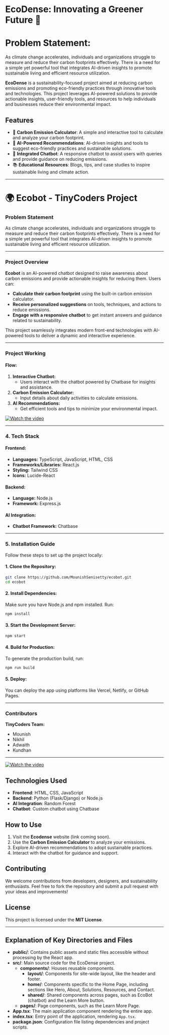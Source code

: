 # **EcoDense: Innovating a Greener Future 🌿**  

# **Problem Statement:** 
As climate change accelerates, individuals and organizations struggle to measure and reduce their carbon footprints effectively. There is a need for a simple yet powerful tool that integrates AI-driven insights to promote sustainable living and efficient resource utilization.


**EcoDense** is a sustainability-focused project aimed at reducing carbon emissions and promoting eco-friendly practices through innovative tools and technologies. This project leverages AI-powered solutions to provide actionable insights, user-friendly tools, and resources to help individuals and businesses reduce their environmental impact.  

## **Features**  
- 🌱 **Carbon Emission Calculator**: A simple and interactive tool to calculate and analyze your carbon footprint.  
- 🤖 **AI-Powered Recommendations**: AI-driven insights and tools to suggest eco-friendly practices and sustainable solutions.  
- 💬 **Integrated Chatbot**: A responsive chatbot to assist users with queries and provide guidance on reducing emissions.  
- 📚 **Educational Resources**: Blogs, tips, and case studies to inspire sustainable living and climate action.  


---

# **🌍 Ecobot - TinyCoders Project**  

### **Problem Statement**  
As climate change accelerates, individuals and organizations struggle to measure and reduce their carbon footprints effectively. There is a need for a simple yet powerful tool that integrates AI-driven insights to promote sustainable living and efficient resource utilization.

---

### **Project Overview**  
**Ecobot** is an AI-powered chatbot designed to raise awareness about carbon emissions and provide actionable insights for reducing them. Users can:  
- **Calculate their carbon footprint** using the built-in carbon emission calculator.  
- **Receive personalized suggestions** on tools, techniques, and actions to reduce emissions.  
- **Engage with a responsive chatbot** to get instant answers and guidance related to sustainability.  

This project seamlessly integrates modern front-end technologies with AI-powered tools to deliver a dynamic and interactive experience.

---

### **Project Working**  
#### **Flow:**  
1. **Interactive Chatbot:**  
   - Users interact with the chatbot powered by Chatbase for insights and assistance.  
2. **Carbon Emission Calculator:**  
   - Input details about daily activities to calculate emissions.  
3. **AI Recommendations:**  
   - Get efficient tools and tips to minimize your environmental impact.  


[![Watch the video](https://img.youtube.com/vi/Sqa-krtwFc8/0.jpg)](https://www.youtube.com/watch?v=Sqa-krtwFc8)


---

### **4. Tech Stack**  
#### **Frontend:**  
- **Languages:** TypeScript, JavaScript, HTML, CSS  
- **Frameworks/Libraries:** React.js  
- **Styling:** Tailwind CSS  
- **Icons:** Lucide-React  

#### **Backend:**  
- **Language:** Node.js  
- **Framework:** Express.js  

#### **AI Integration:**  
- **Chatbot Framework:** Chatbase   

---

### **5. Installation Guide**  

Follow these steps to set up the project locally:  

#### **1. Clone the Repository:**  
```bash
git clone https://github.com/MounishSenisetty/ecobot.git
cd ecobot
```

#### **2. Install Dependencies:**  
Make sure you have Node.js and npm installed. Run:  
```bash
npm install
```

#### **3. Start the Development Server:**  
```bash
npm start
```

#### **4. Build for Production:**  
To generate the production build, run:  
```bash
npm run build
```

#### **5. Deploy:**  
You can deploy the app using platforms like Vercel, Netlify, or GitHub Pages.

---

### **Contributors**  
**TinyCoders Team:**  
- Mounish  
- Nikhil  
- Adwaith  
- Kundhan  

---

[![Watch the video](https://img.youtube.com/vi/oMnwWrz7ytU/0.jpg)](https://www.youtube.com/watch?v=oMnwWrz7ytU)


## **Technologies Used**  
- **Frontend**: HTML, CSS, JavaScript  
- **Backend**: Python (Flask/Django) or Node.js  
- **AI Integration**: Random Forest 
- **Chatbot**: Custom chatbot using Chatbase 

## **How to Use**  
1. Visit the **Ecodense** website (link coming soon).  
2. Use the **Carbon Emission Calculator** to analyze your emissions.  
3. Explore AI-driven recommendations to adopt sustainable practices.  
4. Interact with the chatbot for guidance and support.  

## **Contributing**  
We welcome contributions from developers, designers, and sustainability enthusiasts. Feel free to fork the repository and submit a pull request with your ideas and improvements!  

## **License**  
This project is licensed under the **MIT License**.  

---

## Explanation of Key Directories and Files

- **public/**: Contains public assets and static files accessible without processing by the React app.
- **src/**: Main source code for the EcoDense project.
  - **components/**: Houses reusable components.
    - **layout/**: Components for site-wide layout, like the header and footer.
    - **home/**: Components specific to the Home Page, including sections like Hero, About, Solutions, Resources, and Contact.
    - **shared/**: Shared components across pages, such as EcoBot (chatbot) and the Learn More button.
  - **pages/**: Page components, such as the Learn More Page.
- **App.tsx**: The main application component rendering the entire app.
- **index.tsx**: Entry point of the application, rendering `App.tsx`.
- **package.json**: Configuration file listing dependencies and project scripts.




